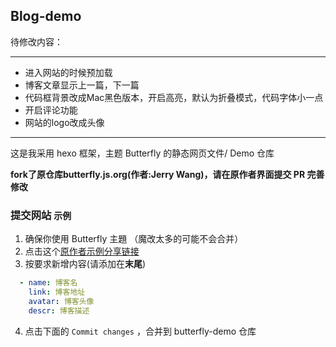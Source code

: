 ## Blog-demo

待修改内容：

---

- 进入网站的时候预加载
- 博客文章显示上一篇，下一篇
- 代码框背景改成Mac黑色版本，开启高亮，默认为折叠模式，代码字体小一点
- 开启评论功能
- 网站的logo改成头像

---

这是我采用 hexo 框架，主题 Butterfly 的静态网页文件/ Demo 仓库

**fork了原仓库butterfly.js.org(作者:Jerry Wang)，请在原作者界面提交 PR 完善修改**

### 提交网站 `示例`

1. 确保你使用 Butterfly 主題 （魔改太多的可能不会合并）
2. 点击这个[原作者示例分享链接](https://github.com/jerryc127/butterfly.js.org/edit/main/source/_data/link.yml)
3. 按要求新增内容(请添加在**末尾**)
  ```yaml
    - name: 博客名
      link: 博客地址
      avatar: 博客头像
      descr: 博客描述
  ```
4. 点击下面的 `Commit changes` ，合并到 butterfly-demo 仓库
